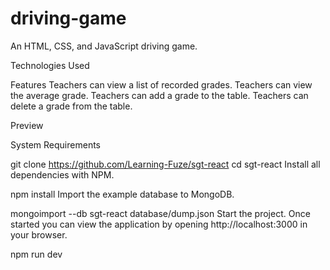 # driving-game

An HTML, CSS, and JavaScript driving game.


Technologies Used


Features
Teachers can view a list of recorded grades.
Teachers can view the average grade.
Teachers can add a grade to the table.
Teachers can delete a grade from the table.

Preview



System Requirements


git clone https://github.com/Learning-Fuze/sgt-react
cd sgt-react
Install all dependencies with NPM.

npm install
Import the example database to MongoDB.

mongoimport --db sgt-react database/dump.json
Start the project. Once started you can view the application by opening http://localhost:3000 in your browser.

npm run dev
